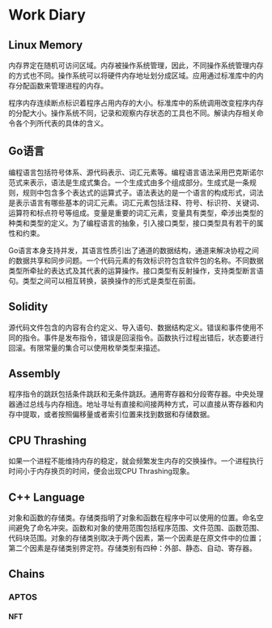 # Work Diary

## Linux Memory

内存界定在随机可访问区域。内存被操作系统管理，因此，不同操作系统管理内存的方式也不同。操作系统可以将硬件内存地址划分成区域。应用通过标准库中的内存分配函数来管理进程的内存。

程序内存连续断点标识着程序占用内存的大小。标准库中的系统调用改变程序内存的分配大小。操作系统不同，记录和观察内存状态的工具也不同。解读内存相关命令各个列所代表的具体的含义。

## Go语言

编程语言包括符号体系、源代码表示、词汇元素等。编程语言语法采用巴克斯诺尔范式来表示，语法是生成式集合。一个生成式由多个组成部分。生成式是一条规则，规则中包含多个表达式的运算式子。语法表达的是一个语言的构成形式，词法是表示语言有哪些基本的词汇元素。词汇元素包括注释、符号、标识符、关键词、运算符和标点符号等组成。变量是重要的词汇元素，变量具有类型，牵涉出类型的种类和类型的定义。为了编程语言的抽象，引入接口类型，接口类型具有若干的属性和约束。

Go语言本身支持并发，其语言性质引出了通道的数据结构，通道来解决协程之间的数据共享和同步问题。一个代码元素的有效标识符包含软件包的名称。不同数据类型所牵扯的表达式及其代表的运算操作。接口类型有反射操作，支持类型断言语句。类型之间可以相互转换，装换操作的形式是类型在前面。

## Solidity

源代码文件包含的内容有合约定义、导入语句、数据结构定义。错误和事件使用不同的指令。事件是发布指令，错误是回滚指令。函数执行过程出错后，状态要进行回滚。有限常量的集合可以使用枚举类型来描述。

## Assembly

程序指令的跳跃包括条件跳跃和无条件跳跃。通用寄存器和分段寄存器。中央处理器通过总线与内存相连。地址寻址有直接和间接两种方式，可以直接从寄存器和内存中提取，或者按照偏移量或者索引位置来找到数据和存储数据。

## CPU Thrashing

如果一个进程不能维持内存的稳定，就会频繁发生内存的交换操作。一个进程执行时间小于内存换页的时间，便会出现CPU Thrashing现象。

## C++ Language

对象和函数的存储类。存储类指明了对象和函数在程序中可以使用的位置。命名空间避免了命名冲突。函数和对象的使用范围包括程序范围、文件范围、函数范围、代码块范围。对象的存储类别取决于两个因素，第一个因素是在原文件中的位置；第二个因素是存储类别界定符。存储类别有四种：外部、静态、自动、寄存器。

## Chains

### APTOS 

#### NFT
